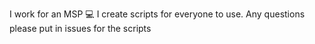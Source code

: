 I work for an MSP :computer:
I create scripts for everyone to use.
Any questions please put in issues for the scripts